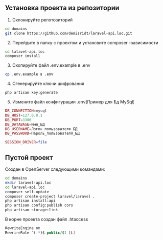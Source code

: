 ## Установка проекта из репозитории
1. Склонируйте репотозиторий
```sh
cd domains
git clone https://github.com/denisridt/laravel-api.loc.git
```
2. Перейдите в папку с проектом и установите composer -зависимости
```sh
cd latavel-api.loc
composer install 
```
3. Скопируйте файл .env.example в .env 
```sh
cp .env.example в .env 
```
4. Сгенерируйте ключи шифрования
```sh
php artisan key:generate
```
5. Измените файл конфигурации .env(Пример для Бд MySql)
```php
DB_CONNECTION=mysql
DB_HOST=127.0.0.1
DB_PORT=3306
DB_DATABASE=Имя_БД
DB_USERNAME=Логин_пользователя_БД
DB_PASSWORD=Пароль_пользователя_БД

SESSION_DRIVER=file
```

## Пустой проект
Создан в OpenServer следующими командами:
```sh
cd domains
mkdir laravel-api.loc
cd laravel-api.loc
composer self-update
composer create-project laravel/laravel .
php artisan install:api
php artisan config:publish cors
php artisan storage:link
```
В корне проекта создан файл .htaccess
```php
RewriteEngine on
RewrireRule ^(.*)$ public/$1 [L]
```
